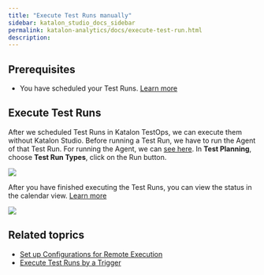 ```yaml
---
title: "Execute Test Runs manually"
sidebar: katalon_studio_docs_sidebar
permalink: katalon-analytics/docs/execute-test-run.html 
description: 
---
```

## Prerequisites

- You have scheduled your Test Runs. [Learn more](https://docs.katalon.com/katalon-analytics/docs/create-plan.html)

## Execute Test Runs

After we scheduled Test Runs in Katalon TestOps, we can execute them without Katalon Studio. Before running a Test Run, we have to run the Agent of that Test Run. For running the Agent, we can [see here](https://docs.katalon.com/katalon-analytics/docs/install_kt_agent.html). In **Test Planning**, choose **Test Run Types**, click on the Run button.

![](https://github.com/katalon-studio/docs-images/raw/master/katalon-analytics/docs/execute-test-runs/kt2_test_run_type_run.png)

After you have finished executing the Test Runs, you can view the status in the calendar view. [Learn more](https://docs.katalon.com/katalon-analytics/docs/create-plan.html#view-test-runs)

![](https://github.com/katalon-studio/docs-images/raw/9f5d0c65c5fbca35fb4237a7ccfc7d282fab1038/katalon-analytics/docs/execute-test-runs/kt2_test_planning.png)

## Related toprics

- [Set up Configurations for Remote Execution](/katalon-analytics/docs/test-run-config.html)
- [Execute Test Runs by a Trigger](/katalon-analytics/docs/kt-scheduler.html)